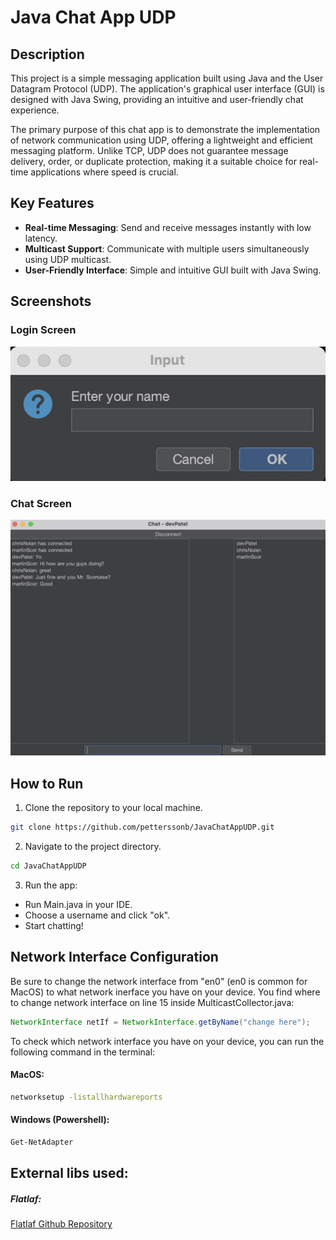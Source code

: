 # Java Chat App UDP

## Description
This project is a simple messaging application built using Java and the User Datagram Protocol (UDP). The application's graphical user interface (GUI) is designed with Java Swing, providing an intuitive and user-friendly chat experience.

The primary purpose of this chat app is to demonstrate the implementation of network communication using UDP, offering a lightweight and efficient messaging platform. Unlike TCP, UDP does not guarantee message delivery, order, or duplicate protection, making it a suitable choice for real-time applications where speed is crucial.

## Key Features
- **Real-time Messaging**: Send and receive messages instantly with low latency.
- **Multicast Support**: Communicate with multiple users simultaneously using UDP multicast.
- **User-Friendly Interface**: Simple and intuitive GUI built with Java Swing.

## Screenshots

### Login Screen

![Login Screenshot](images/login.jpg)

### Chat Screen

![Chat Screenshot](images/Chat.jpg)


## How to Run

1. Clone the repository to your local machine.

```bash
git clone https://github.com/petterssonb/JavaChatAppUDP.git 
```

2. Navigate to the project directory.

```bash
cd JavaChatAppUDP
```

3. Run the app:

 - Run Main.java in your IDE.
 - Choose a username and click "ok".
 - Start chatting!



## Network Interface Configuration

Be sure to change the network interface from "en0" (en0 is common for MacOS) to what network inerface you have on your device.
You find where to change network interface on line 15 inside MulticastCollector.java:

```java
NetworkInterface netIf = NetworkInterface.getByName("change here");
```

To check which network interface you have on your device, you can run the following command in the terminal:

 #### MacOS:
```bash
networksetup -listallhardwareports
```

 #### Windows (Powershell):
```bash
Get-NetAdapter
```


## External libs used:

 ##### Flatlaf:

[Flatlaf Github Repository](https://github.com/JFormDesigner/FlatLaf?tab=readme-ov-file)
